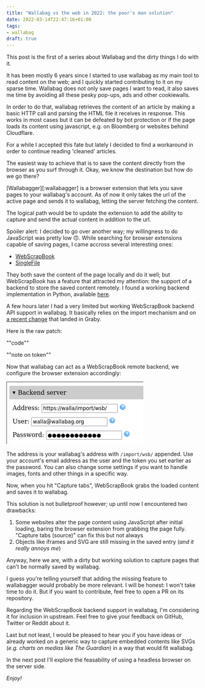 ```yaml
---
title: "Wallabag vs the web in 2022: the poor's man solution"
date: 2022-03-14T22:47:16+01:00
tags:
- wallabag
draft: true
---
```


This post is the first of a series about Wallabag and the dirty things I do
with it.

It has been mostly 6 years since I started to use wallabag as my main tool to
read content on the web; and I quickly started contributing to it on my sparse
time. Wallabag does not only save pages I want to read, it also saves me time
by avoiding all these pesky pop-ups, ads and other cookiewalls.

In order to do that, wallabag retrieves the content of an article by making a
basic HTTP call and parsing the HTML file it receives in response. This works
in most cases but it can be defeated by bot protection or if the page loads its
content using javascript, e.g. on Bloomberg or websites behind Cloudflare.

For a while I accepted this fate but lately I decided to find a workaround in
order to continue reading 'cleaned' articles.

The easiest way to achieve that is to save the content directly from the browser
as you surf through it. Okay, we know the destination but how do we go there?

[Wallabagger][:wallabagger] is a browser extension that lets you save pages to
your wallabag's account. As of now it only takes the url of the active page and
sends it to wallabag, letting the server fetching the content.

The logical path would be to update the extension to add the ability to capture
and send the actual content in addition to the url.

Spoiler alert: I decided to go over another way; my willingness to do
JavaScript was pretty low 🙃. While searching for browser extensions capable of
saving pages, I came accross several interesting ones:

* [WebScrapBook][:webscrapbook]
* [SingleFile][:singlefile]

They both save the content of the page locally and do it well; but WebScrapBook
has a feature that attracted my attention: the support of a backend to store
the saved content remotely. I found a working backend implementation in Python,
available [here][:pywebscrapbook].

A few hours later I had a very limited but working WebScrapBook backend API
support in wallabag. It basically relies on the import mechanism and
on [a recent change][:graby] that landed in Graby.

Here is the raw patch:

""code""

""note on token""

Now that wallabag can act as a WebScrapBook remote backend, we configure the
browser extension accordingly:

![screenshot](screenshot.png)

The address is your wallabag's address with `/import/wsb/` appended. Use your
account's email address as the user and the token you set earlier as the
password. You can also change some settings if you want to handle images, fonts
and other things in a specific way.

Now, when you hit "Capture tabs", WebScrapBook grabs the loaded content and
saves it to wallabag.

This solution is not bulletproof however; up until now I encountered two
drawbacks:

1. Some websites alter the page content using JavaScript after initial loading,
   baring the browser extension from grabbing the page fully. "Capture tabs
   (source)" can fix this but not always
2. Objects like iframes and SVG are still missing in the saved entry (_and it
   really annoys me_)

Anyway, here we are, with a dirty but working solution to capture pages that
can't be normally saved by wallabag.

I guess you're telling yourself that adding the missing feature to wallabagger
would probably be more relevant. I will be honest: I won't take time to do it.
But if you want to contribute, feel free to open a PR on its repository.

Regarding the WebScrapBook backend support in wallabag, I'm considering it for
inclusion in upstream. Feel free to give your feedback on GitHub, Twitter or
Reddit about it.

Last but not least, I would be pleased to hear you if you have ideas or already
worked on a generic way to capture embedded contents like SVGs (_e.g. charts on
medias like The Guardian_) in a way that would fit wallabag.

In the next post I'll explore the feasability of using a headless browser on
the server side.

_Enjoy!_

[:wallabag]: https://github.com/wallabag/wallabagger
[:webscrapbook]: https://github.com/danny0838/webscrapbook
[:singlefile]: https://github.com/gildas-lormeau/SingleFile
[:pywebscrapbook]: https://github.com/danny0838/PyWebScrapBook
[:graby]: https://github.com/j0k3r/graby/pull/274
